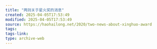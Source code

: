 ```yaml
---
title: "两则关于星火奖的消息"
created: 2025-04-05T17:53:49
modified: 2025-04-05T17:53:49
source: https://haohailong.net/2020/two-news-about-xinghuo-award
tags:
tags-link:
type: archive-web
---
```

